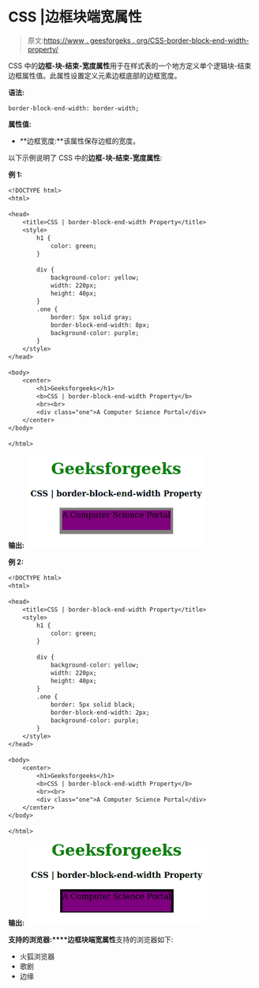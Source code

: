 # CSS |边框块端宽属性

> 原文:[https://www . geesforgeks . org/CSS-border-block-end-width-property/](https://www.geeksforgeeks.org/css-border-block-end-width-property/)

CSS 中的**边框-块-结束-宽度属性**用于在样式表的一个地方定义单个逻辑块-结束边框属性值。此属性设置定义元素边框底部的边框宽度。

**语法:**

```
border-block-end-width: border-width;
```

**属性值:**

*   **边框宽度:**该属性保存边框的宽度。

以下示例说明了 CSS 中的**边框-块-结束-宽度属性**:

**例 1:**

```
<!DOCTYPE html>
<html>

<head>
    <title>CSS | border-block-end-width Property</title>
    <style>
        h1 {
            color: green;
        }

        div {
            background-color: yellow;
            width: 220px;
            height: 40px;
        }
        .one {
            border: 5px solid gray;
            border-block-end-width: 8px;
            background-color: purple;
        }
    </style>
</head>

<body>
    <center>
        <h1>Geeksforgeeks</h1>
        <b>CSS | border-block-end-width Property</b>
        <br><br>
        <div class="one">A Computer Science Portal</div>
    </center>
</body>

</html>
```

**输出:**
![](img/d1474824d385dcda1a556aff8783475d.png)

**例 2:**

```
<!DOCTYPE html>
<html>

<head>
    <title>CSS | border-block-end-width Property</title>
    <style>
        h1 {
            color: green;
        }

        div {
            background-color: yellow;
            width: 220px;
            height: 40px;
        }
        .one {
            border: 5px solid black;
            border-block-end-width: 2px;
            background-color: purple;
        }
    </style>
</head>

<body>
    <center>
        <h1>Geeksforgeeks</h1>
        <b>CSS | border-block-end-width Property</b>
        <br><br>
        <div class="one">A Computer Science Portal</div>
    </center>
</body>

</html>
```

**输出:**
![](img/3cf4debaa1ec6b8f851b6a9bc983e8d7.png)

**支持的浏览器:****边框块端宽属性**支持的浏览器如下:

*   火狐浏览器
*   歌剧
*   边缘